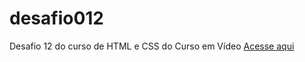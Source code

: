 # desafio012
 Desafio 12 do curso de HTML e CSS do Curso em Vídeo
[Acesse aqui](https://evelin-silva.github.io/desafio012/index.html)
